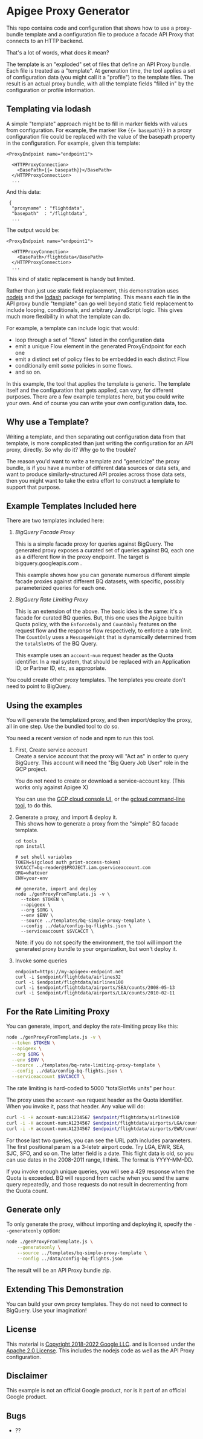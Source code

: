 # Apigee Proxy Generator 

This repo contains code and configuration that shows how to use a proxy-bundle
template and a configuration file to produce a facade API Proxy that connects to
an HTTP backend. 

That's a lot of words, what does it mean? 

The template is an "exploded" set of files that define an API Proxy bundle.
Each file is treated as a "template". At generation time, the tool applies a set
of configuration data (you might call it a "profile") to the template files. The
result is an actual proxy bundle, with all the template fields "filled in" by
the configuration or profile information.

## Templating via lodash

A simple "template" approach might be to fill in marker fields with values from
configuration.  For example, the marker like `{{= basepath}}` in a proxy
configuration file could be replaced with the value of the basepath property in
the configuration. For example, given this template: 

```
<ProxyEndpoint name="endpoint1">

  <HTTPProxyConnection>
    <BasePath>{{= basepath}}</BasePath>
  </HTTPProxyConnection>
  ...
```

And this data: 
```
 {
  "proxyname" : "flightdata",
  "basepath"  : "/flightdata",
  ...
```

The output would be: 
```
<ProxyEndpoint name="endpoint1">

  <HTTPProxyConnection>
    <BasePath>/flightdata</BasePath>
  </HTTPProxyConnection>
  ...
```

This kind of static replacement is handy but limited.

Rather than just use static field replacement, this demonstration uses
[nodejs](https://nodejs.org/en/) and the
[lodash](https://lodash.com/docs/4.17.15#template) package for templating. This
means each file in the API proxy bundle "template" can go well beyond static
field replacement to include looping, conditionals, and arbitrary JavaScript
logic. This gives much more flexibility in what the template can do.

For example, a template can include logic that would:

- loop through a set of "flows" listed in the configuration data
- emit a unique Flow element in the generated ProxyEndpoint for each one
- emit a distinct set of policy files to be embedded in each distinct Flow
- conditionally emit _some_ policies in some flows.
- and so on.

In this example, the tool that applies the template is generic.  The template
itself and the configuration that gets applied, can vary, for different
purposes. There are a few example templates here, but you could write your
own. And of course you can write your own configuration data, too.

## Why use a Template? 

Writing a template, and then separating out configuration data from that
template, is more complicated than just writing the configuration for an API
proxy, directly.  So why do it? Why go to the trouble?

The reason you'd want to write a template and "genericize" the proxy bundle, is
if you have a number of different data sources or data sets, and want to produce
similarly-structured API proxies across those data sets, then you might want to
take the extra effort to construct a template to support that purpose.


## Example Templates Included here

There are two templates included here: 

1. *BigQuery Facade Proxy*

   This is a simple facade proxy for queries against BigQuery.  The generated
   proxy exposes a curated set of queries against BQ, each one as a different
   flow in the proxy endpoint. The target is bigquery.googleapis.com .

   This example shows how you can generate numerous different 
   simple facade proxies against different BQ datasets, with specific, 
   possibly parameterized queries for each one. 

2. *BigQuery Rate Limiting Proxy*

   This is an extension of the above. The basic idea is the same: it's a facade
   for curated BQ queries. But, this one uses the Apigee builtin Quota policy,
   with the `EnforceOnly` and `CountOnly` features on the request flow and the
   response flow respectively, to enforce a rate limit.  The `CountOnly` uses a
   `MessageWeight` that is dynamically determined from the `totalSlotMs` of the
   BQ Query.

   This example uses an `account-num` request header as the Quota identifier.
   In a real system, that should be replaced with an Application ID, or Partner
   ID, etc, as appropriate.


You could create other proxy templates. The templates you create don't need to
point to BigQuery.

## Using the examples

You will generate the templatized proxy, and then import/deploy the proxy, all
in one step. Use the bundled tool to do so.

You need a recent version of node and npm to run this tool. 

1. First, Create service account  
   Create a service account that the proxy will "Act as" in order to query BigQuery. 
   This account will need the "Big Query Job User" role in the GCP project.

   You do not need to create or download a service-account key. 
   (This works only against Apigee X)
   
   You can use the [GCP cloud console UI](https://console.cloud.google.com), or
   the [gcloud command-line tool](https://cloud.google.com/sdk/gcloud), to do
   this.
   
   
2. Generate a proxy, and import & deploy it.   
   This shows how to generate a  proxy from the "simple" BQ facade template.

   ```
   cd tools
   npm install
   
   # set shell variables
   TOKEN=$(gcloud auth print-access-token)
   SVCACCT=bq-reader@$PROJECT.iam.gserviceaccount.com
   ORG=whatever
   ENV=your-env
   
   ## generate, import and deploy
   node ./genProxyFromTemplate.js -v \
     --token $TOKEN \
     --apigeex \
     --org $ORG \
     --env $ENV \
     --source ../templates/bq-simple-proxy-template \
     --config ../data/config-bq-flights.json \
     --serviceaccount $SVCACCT \
   ```
   
   Note: if you do not specify the environment, the tool will import the
   generated proxy bundle to your organization, but won't deploy it.

3. Invoke some queries 
   ```
   endpoint=https://my-apigeex-endpoint.net
   curl -i $endpoint/flightdata/airlines32
   curl -i $endpoint/flightdata/airlines100
   curl -i $endpoint/flightdata/airports/SEA/counts/2008-05-13
   curl -i $endpoint/flightdata/airports/LGA/counts/2010-02-11
   ```

## For the Rate Limiting Proxy

You can generate, import, and deploy the rate-limiting proxy like this: 

```sh
node ./genProxyFromTemplate.js -v \
  --token $TOKEN \
  --apigeex \
  --org $ORG \
  --env $ENV \
  --source ../templates/bq-rate-limiting-proxy-template \
  --config ../data/config-bq-flights.json \
  --serviceaccount $SVCACCT \
```

The rate limiting is hard-coded to 5000 "totalSlotMs units" per hour. 

The proxy uses the `account-num` request header as the Quota identifier. When
you invoke it, pass that header.  Any value will do:

```sh
curl -i -H account-num:A1234567 $endpoint/flightdata/airlines100
curl -i -H account-num:A1234567 $endpoint/flightdata/airports/LGA/counts/2010-02-14
curl -i -H account-num:A1234567 $endpoint/flightdata/airports/EWR/counts/2010-02-14
```

For those last two queries, you can see the URL path includes parameters. The first
positional param is a 3-letetr airport code. Try LGA, EWR, SEA, SJC, SFO, and so
on.  The latter field is a date. This flight data is old, so you can use dates
in the 2008-2011 range, I think. The format is YYYY-MM-DD.

If you invoke enough unique queries, you will see a 429 response when the Quota
is exceeded. BQ will respond from cache when you send the same query repeatedly, 
and those requests do not result in decrementing from the Quota count. 

## Generate only

To only generate the proxy, without importing and deploying it, specify the `--generateonly` option: 

```sh
node ./genProxyFromTemplate.js \
    --generateonly \
    --source ../templates/bq-simple-proxy-template \
    --config ../data/config-bq-flights.json 
```

The result will be an API Proxy bundle zip. 


## Extending This Demonstration

You can build your own proxy templates.  They do not need to connect to
BigQuery. Use your imagination!


## License

This material is [Copyright 2018-2022 Google LLC](./NOTICE).
and is licensed under the [Apache 2.0 License](LICENSE). This includes the nodejs
code as well as the API Proxy configuration.

## Disclaimer

This example is not an official Google product, nor is it part of an
official Google product.


## Bugs

- ??
